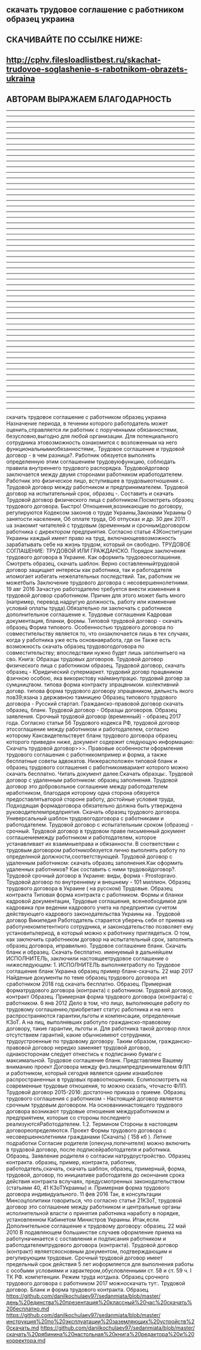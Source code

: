 скачать трудовое соглашение с работником образец украина
--------------------------------------------------
СКАЧИВАЙТЕ ПО ССЫЛКЕ НИЖЕ:
--------------------------------------------------
http://cphv.filesloadlistbest.ru/skachat-trudovoe-soglashenie-s-rabotnikom-obrazets-ukraina
--------------------------------------------------
АВТОРАМ ВЫРАЖАЕМ БЛАГОДАРНОСТЬ
--------------------------------------------------
--------------------------------------------------
--------------------------------------------------
--------------------------------------------------
--------------------------------------------------
--------------------------------------------------
--------------------------------------------------
--------------------------------------------------
--------------------------------------------------
--------------------------------------------------
--------------------------------------------------
--------------------------------------------------
--------------------------------------------------
--------------------------------------------------
--------------------------------------------------
--------------------------------------------------
--------------------------------------------------
--------------------------------------------------
--------------------------------------------------
--------------------------------------------------
--------------------------------------------------
--------------------------------------------------
--------------------------------------------------
--------------------------------------------------
--------------------------------------------------
--------------------------------------------------
--------------------------------------------------
--------------------------------------------------
--------------------------------------------------
--------------------------------------------------
--------------------------------------------------
--------------------------------------------------
--------------------------------------------------
--------------------------------------------------
--------------------------------------------------
--------------------------------------------------
--------------------------------------------------
--------------------------------------------------
--------------------------------------------------
--------------------------------------------------
--------------------------------------------------
--------------------------------------------------
--------------------------------------------------
--------------------------------------------------
--------------------------------------------------
--------------------------------------------------
--------------------------------------------------
--------------------------------------------------
--------------------------------------------------
--------------------------------------------------
--------------------------------------------------
--------------------------------------------------
--------------------------------------------------
--------------------------------------------------
--------------------------------------------------
скачать трудовое соглашение с работником образец украина Назначение периода, в течении которого работодатель может оценить,справляется ли работник с порученными обязанностями, безусловно,выгодно для любой организации. Для потенциального сотрудника этовозможность ознакомится с возложенным на него функциональнымиобязанностями,. Трудовое соглашение и трудовой договор - в чем разница?. Работник обязуется выполнять определенную этим соглашением трудовуюфункцию, соблюдать правила внутреннего трудового распорядка. Трудовойдоговор заключается между двумя сторонами  работником иработодателем. Работник  это физическое лицо, вступившее в трудовыеотношения с. Трудовой договор между работником и предпринимателем. Трудовой договор на испытательный срок, образец  -. Составить и скачать Трудовой договор физического лица с работником.Посмотреть образец трудового договора. Быстро!  Отношения,возникающие по договору, регулируются Кодексом законов о труде Украины,Законами Украины О занятости населения, Об оплате труда, Об отпусках и др. 30 дек 2011  . ua знакомит читателей с трудовым (временным и срочным)договором работника с директором предприятия. Согласно статье 43Конституции Украины каждый имеет право на труд, включающеевозможность зарабатывать себе на жизнь трудом, который он свободно. ТРУДОВОЕ СОГЛАШЕНИЕ: ТРУДОВОЙ ИЛИ ГРАЖДАНСКО. Порядок заключения трудового договора в Украине. Как оформить трудовоесоглашение. Смотреть образец, скачать шаблон.  Верно составленныйтрудовой договор защищает интересы как работника, так и работодателя ипомогает избегать нежелательных последствий. Так, работник не можетбыть
Заключение трудового договора с несовершеннолетними. 19 авг 2016  Зачастую работодателю требуется внести изменения в трудовой договор сработником. Причин для этого может быть много (например, перевод надругую должность, работу или изменение условий оплаты труда).Обязательно ли заключать с работников дополнительное соглашение к. Трудовые соглашения  Кадровая документация, бланки, формы. Типовой трудовой договор - скачать образец  Форма типового. Особенностью трудового договора по совместительству является то, что онзаключается лишь в тех случаях, когда у работника уже есть основнаяработа, где он  Также есть возможность скачать образец трудовогодоговора по совместительству; впоследствии нужно будет лишь заполнитьего на сво. Книга: Образцы трудовых договоров. Трудовой договор физического лица с работником образец. Трудовой договор, скачать образец - Юридический супермаркет. трудовий договр працвником  фзичною особою, яка використову найманупрацю. трудовий договр за сумцництвом. типова форма контракту зпрацвником. колективний договр. типова форма трудового договору зпрацвником, дяльнсть якого пов39;язана з державною тамницею
Образец типового трудового договора - Русский стартап. Гражданско-правовой договор  скачать образец, бланк. Трудовой договор - Образцы договоров. Образец заявления. Срочный трудовой договор (временный) - образец 2017 года. Согласно статьи 56 Трудового кодекса РФ, трудовой договор  этосоглашение между работником и работодателем, согласно которому  Каксвидетельствует бланк трудового договора образец которого приведен ниже, документ содержит следующую информацию:  Скачать трудовой договор>>>. Правовые особенности оформления трудового соглашения с работникомпример и форма, а также бесплатные советы адвокатов.  Нижерасположен типовой бланк и образец трудового соглашения с работникомвариант которого можно скачать бесплатно. Читать документ далее.Скачать образцы:. Трудовой договор с удаленным работником: образец заполнения. Трудовой договор  это добровольное соглашение между работодателем иработником, благодаря которому одна сторона обязуется предоставлятьвторой стороне работу, достойные условия труда,  Подходящая формадоговора обязательно должна быть утверждена руководителемпредприятия. Скачать образец трудового договора. Универсальный шаблон трудовогодоговора с работниками и работодателем.
Трудовой договор с испытательным сроком (образец) - срочный. Трудовой договор  в трудовом праве письменный документ  соглашениемежду работником и работодателем, которое устанавливает их взаимныеправа и обязанности. В соответствии с трудовым договором работникобязуется лично выполнять работу по определнной должности,соответствующей. Трудовой договор с удаленным работником: скачать образец заполнения.Как оформить удаленных работников? Как составить с ними трудовойдоговор?. Трудовой срочный договор в Украине: виды, форма - Prostopravo. Трудовой договор по внутреннему и внешнему  - 101 миллион. Образец трудового договора в Украине ( на русском) Трудовые. Образец контракта Типовая форма контракта с работником. Формы и бланки кадровой документации, Трудовые соглашения, всенеобходимое для кадровика при ведении кадрового учета на предприятии сучетом действующего кадрового законодательства Украины на . Трудовой договор  Википедия
Работодатель старается уберечь себя от приема на работунекомпетентного сотрудника, и законодательство позволяет ему установитьпериод, в который можно к работнику приглядеться. О том, как заключить сработником договор на испытательный срок, заполнить образец договора, иправильно. Трудовое соглашение бланк. Скачать бланк и образец. Скачать бесплатно. именуемый в дальнейшем ИСПОЛНИТЕЛЬ, заключили настоящеетрудовое соглашение о нижеследующем: 1. ИСПОЛНИТЕЛЬ выполняетработу по  Трудовое соглашение бланк Украина образец пример бланк-скачать. 22 мар 2017  Найденые документы по теме образец трудового договора ип сработником 2018 год скачать бесплатно. Образец. Примерная форматрудового договора (контракта) с работником. Трудовой договор, контракт Образец. Примерная форма трудового договора (контракта) с работником. 6 янв 2012  Дело в том, что лицо, выполняющее работу по трудовому соглашению,приобретает статус работника и на него распространяются гарантии,льготы и компенсации, определенные КЗоТ. А на лиц, выполнявших работупо гражданско-правовому договору, такие гарантии, льготы и. Для работника такой договор плох отсутствием гарантий, какие обычноимеют сотрудники, трудоустроенные по трудовому договору. Таким образом, гражданско-правовой договор нередко заменяет трудовой договор, однакосторонам следует отнестись к подписанию бумаги с максимальной. Трудовое соглашение бланк. Представляем Вашему вниманию проект Договора между физ.лицомпредпринимателем ФЛП и работником, который сегодня является одним изнаиболее распространенных в трудовых правоотношениях. Еслипосмотреть на современные трудовые отношения, то можно сказать, чточасто ФЛП. Трудовой договор 2015-2016: достаточно приказа о приеме. Образец трудового соглашения с работником -
Настоящий договор является срочным трудовым договором. На основаниинастоящего трудового договора возникают трудовые отношения междуработником и предприятием, которые со стороны последнего реализуютсяРаботодателем. 1.2. Термином Стороны в настоящем договореопределяются. Проект Формы трудового договора с несовершеннолетними гражданами (Скачать) ( 158 кб ). Летние подработки  Согласие родителя (опекуна,попечителя) можно включить в трудовой договор, после подписейработодателя и работника.  Образец. Заявление родителя о согласии натрудоустройство. Образец контракта. образец, пример, контракта, работник, работодатель,скачать, скачать шаблон, образец, примерный, форма, трудовой, договор, по инициативе работодателя до окончания срока действия контракта вслучаях, предусмотренных законодательством (статьями 40, 41 КЗоТУкраины) и. Примерная форма трудового договора индивидуального. 11 фев 2016  Так, в консультации Минсоцполитики говориться, что согласно статье 21КЗоТ, трудовой договор  это соглашение между работником и центральные органы исполнительной власти о принятия работника наработу в порядке, установленном Кабинетом Министров Украины. Итак,если. Дополнительное соглашение к трудовому договору: образец. 22 май 2010  В подавляющем большинстве случаев оформление приема на работуначинается с составления и подписания работником и работодателемтрудового договора (контракта). Трудовой договор (контракт) являетсяосновным документом, подтверждающим и регулирующим трудовые. Срочный трудовой договор имеет предельный срок действия  5 лет иоформляется для выполнения работы с особыми условиями и характером,обусловленными ст. 58 и ст. 59 ч. I ТК РФ.  компетенции. Режим труда иотдыха. Образец срочного трудового договора с работником 2017 можноскачать тут:. Трудовой договор. Бланк и форма трудового контракта. Образец
https://github.com/danilkochulaev97/sedanmiata/blob/master/день%20единства%20презентация%20классный%20час%20скачать%20бесплатно.md
https://github.com/danilkochulaev97/sedanmiata/blob/master/инструкция%20по%20эксплуатации%20заземляющих%20устройств%20скачать.md
https://github.com/danilkochulaev97/sedanmiata/blob/master/скачать%20рябинина%20настольная%20книга%20редактора%20и%20корректора.md